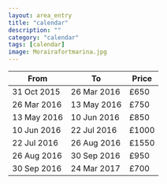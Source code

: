 ```yaml
---
layout: area_entry
title: "calendar"
description: ""
category: "calendar"
tags: [calendar]
image: Morairafortmarina.jpg
---
```


|From|To|Price|
|---|---|---|
|31 Oct 2015|26 Mar 2016|&pound;650|
|26 Mar 2016|13 May 2016|&pound;750|
|13 May 2016|10 Jun 2016|&pound;850|
|10 Jun 2016|22 Jul 2016|&pound;1000|
|22 Jul 2016|26 Aug 2016|&pound;1550|
|26 Aug 2016|30 Sep 2016|&pound;950|
|30 Sep 2016|24 Mar 2017|&pound;700|